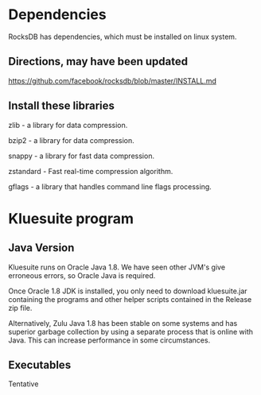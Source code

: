 
# Dependencies 

RocksDB has dependencies, which must be installed on linux system.

## Directions, may have been updated
https://github.com/facebook/rocksdb/blob/master/INSTALL.md

## Install these libraries
zlib - a library for data compression.

bzip2 - a library for data compression.

snappy - a library for fast data compression.

zstandard - Fast real-time compression algorithm.

gflags - a library that handles command line flags processing.


# Kluesuite program

## Java Version
Kluesuite runs on Oracle Java 1.8.  We have seen other JVM's give erroneous errors, so Oracle Java is required.

Once Oracle 1.8 JDK is installed, you only need to download kluesuite.jar containing the programs and other helper scripts contained in the Release zip file.

Alternatively, Zulu Java 1.8 has been stable on some systems and has superior garbage collection by using a separate process that is online with Java.  This can increase performance in some circumstances.

## Executables

Tentative




